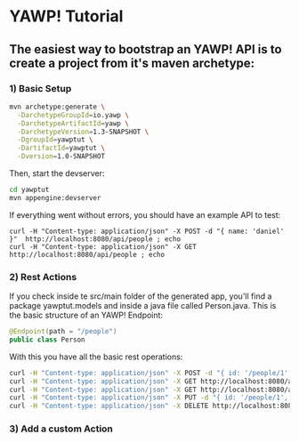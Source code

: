 # YAWP! Tutorial

## The easiest way to bootstrap an YAWP! API is to create a project from it's maven archetype:

### 1) Basic Setup

```bash
mvn archetype:generate \
  -DarchetypeGroupId=io.yawp \
  -DarchetypeArtifactId=yawp \
  -DarchetypeVersion=1.3-SNAPSHOT \
  -DgroupId=yawptut \
  -DartifactId=yawptut \
  -Dversion=1.0-SNAPSHOT
```

Then, start the devserver:

```bash
cd yawptut
mvn appengine:devserver
```

If everything went without errors, you should have an example API to test:

```
curl -H "Content-type: application/json" -X POST -d "{ name: 'daniel' }"  http://localhost:8080/api/people ; echo
curl -H "Content-type: application/json" -X GET http://localhost:8080/api/people ; echo
```

### 2) Rest Actions

If you check inside te src/main folder of the generated app, you'll find a package yawptut.models and inside a java file called Person.java. This is the basic structure of an YAWP! Endpoint:

```java
@Endpoint(path = "/people")
public class Person
```

With this you have all the basic rest operations:

```bash
curl -H "Content-type: application/json" -X POST -d "{ id: '/people/1', name: 'daniel' }"  http://localhost:8080/api/people ; echo
curl -H "Content-type: application/json" -X GET http://localhost:8080/api/people ; echo
curl -H "Content-type: application/json" -X GET http://localhost:8080/api/people/1 ; echo
curl -H "Content-type: application/json" -X PUT -d "{ id: '/people/1', name: 'chnaged daniel' }"  http://localhost:8080/api/people/1 ; echo
curl -H "Content-type: application/json" -X DELETE http://localhost:8080/api/people/1 ; echo
```

### 3) Add a custom Action

